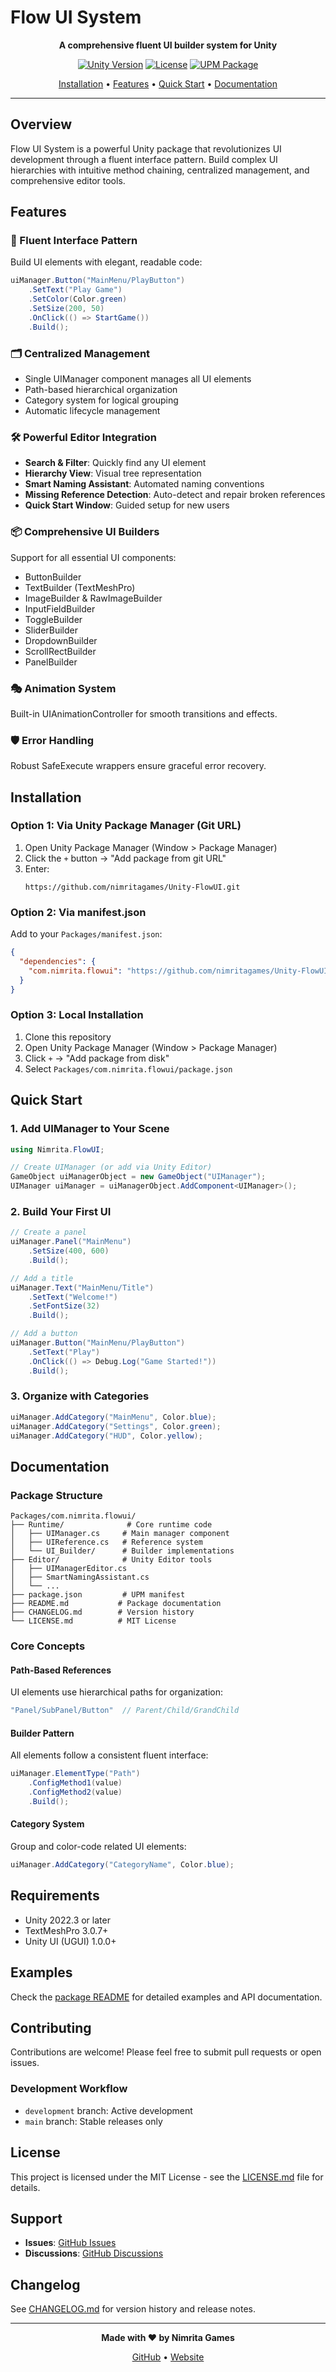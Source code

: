 # Flow UI System

<div align="center">

**A comprehensive fluent UI builder system for Unity**

[![Unity Version](https://img.shields.io/badge/Unity-2022.3%2B-blue.svg)](https://unity.com)
[![License](https://img.shields.io/badge/license-MIT-green.svg)](LICENSE.md)
[![UPM Package](https://img.shields.io/badge/UPM-1.0.0-blue.svg)](https://docs.unity3d.com/Manual/upm-ui.html)

[Installation](#installation) • [Features](#features) • [Quick Start](#quick-start) • [Documentation](#documentation)

</div>

---

## Overview

Flow UI System is a powerful Unity package that revolutionizes UI development through a fluent interface pattern. Build complex UI hierarchies with intuitive method chaining, centralized management, and comprehensive editor tools.

## Features

### 🎨 Fluent Interface Pattern
Build UI elements with elegant, readable code:
```csharp
uiManager.Button("MainMenu/PlayButton")
    .SetText("Play Game")
    .SetColor(Color.green)
    .SetSize(200, 50)
    .OnClick(() => StartGame())
    .Build();
```

### 🗂️ Centralized Management
- Single UIManager component manages all UI elements
- Path-based hierarchical organization
- Category system for logical grouping
- Automatic lifecycle management

### 🛠️ Powerful Editor Integration
- **Search & Filter**: Quickly find any UI element
- **Hierarchy View**: Visual tree representation
- **Smart Naming Assistant**: Automated naming conventions
- **Missing Reference Detection**: Auto-detect and repair broken references
- **Quick Start Window**: Guided setup for new users

### 📦 Comprehensive UI Builders
Support for all essential UI components:
- ButtonBuilder
- TextBuilder (TextMeshPro)
- ImageBuilder & RawImageBuilder
- InputFieldBuilder
- ToggleBuilder
- SliderBuilder
- DropdownBuilder
- ScrollRectBuilder
- PanelBuilder

### 🎭 Animation System
Built-in UIAnimationController for smooth transitions and effects.

### 🛡️ Error Handling
Robust SafeExecute wrappers ensure graceful error recovery.

## Installation

### Option 1: Via Unity Package Manager (Git URL)

1. Open Unity Package Manager (Window > Package Manager)
2. Click the `+` button → "Add package from git URL"
3. Enter:
   ```
   https://github.com/nimritagames/Unity-FlowUI.git
   ```

### Option 2: Via manifest.json

Add to your `Packages/manifest.json`:
```json
{
  "dependencies": {
    "com.nimrita.flowui": "https://github.com/nimritagames/Unity-FlowUI.git"
  }
}
```

### Option 3: Local Installation

1. Clone this repository
2. Open Unity Package Manager (Window > Package Manager)
3. Click `+` → "Add package from disk"
4. Select `Packages/com.nimrita.flowui/package.json`

## Quick Start

### 1. Add UIManager to Your Scene

```csharp
using Nimrita.FlowUI;

// Create UIManager (or add via Unity Editor)
GameObject uiManagerObject = new GameObject("UIManager");
UIManager uiManager = uiManagerObject.AddComponent<UIManager>();
```

### 2. Build Your First UI

```csharp
// Create a panel
uiManager.Panel("MainMenu")
    .SetSize(400, 600)
    .Build();

// Add a title
uiManager.Text("MainMenu/Title")
    .SetText("Welcome!")
    .SetFontSize(32)
    .Build();

// Add a button
uiManager.Button("MainMenu/PlayButton")
    .SetText("Play")
    .OnClick(() => Debug.Log("Game Started!"))
    .Build();
```

### 3. Organize with Categories

```csharp
uiManager.AddCategory("MainMenu", Color.blue);
uiManager.AddCategory("Settings", Color.green);
uiManager.AddCategory("HUD", Color.yellow);
```

## Documentation

### Package Structure
```
Packages/com.nimrita.flowui/
├── Runtime/              # Core runtime code
│   ├── UIManager.cs     # Main manager component
│   ├── UIReference.cs   # Reference system
│   └── UI_Builder/      # Builder implementations
├── Editor/              # Unity Editor tools
│   ├── UIManagerEditor.cs
│   ├── SmartNamingAssistant.cs
│   └── ...
├── package.json         # UPM manifest
├── README.md           # Package documentation
├── CHANGELOG.md        # Version history
└── LICENSE.md          # MIT License
```

### Core Concepts

#### Path-Based References
UI elements use hierarchical paths for organization:
```csharp
"Panel/SubPanel/Button"  // Parent/Child/GrandChild
```

#### Builder Pattern
All elements follow a consistent fluent interface:
```csharp
uiManager.ElementType("Path")
    .ConfigMethod1(value)
    .ConfigMethod2(value)
    .Build();
```

#### Category System
Group and color-code related UI elements:
```csharp
uiManager.AddCategory("CategoryName", Color.blue);
```

## Requirements

- Unity 2022.3 or later
- TextMeshPro 3.0.7+
- Unity UI (UGUI) 1.0.0+

## Examples

Check the [package README](Packages/com.nimrita.flowui/README.md) for detailed examples and API documentation.

## Contributing

Contributions are welcome! Please feel free to submit pull requests or open issues.

### Development Workflow
- `development` branch: Active development
- `main` branch: Stable releases only

## License

This project is licensed under the MIT License - see the [LICENSE.md](LICENSE.md) file for details.

## Support

- **Issues**: [GitHub Issues](https://github.com/nimritagames/Unity-FlowUI/issues)
- **Discussions**: [GitHub Discussions](https://github.com/nimritagames/Unity-FlowUI/discussions)

## Changelog

See [CHANGELOG.md](Packages/com.nimrita.flowui/CHANGELOG.md) for version history and release notes.

---

<div align="center">

**Made with ❤️ by Nimrita Games**

[GitHub](https://github.com/nimritagames) • [Website](https://nimrita.com)

</div>
